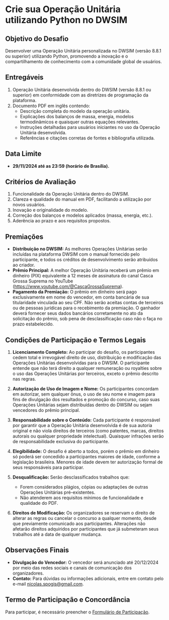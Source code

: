 # Crie sua Operação Unitária utilizando Python no DWSIM

## Objetivo do Desafio

Desenvolver uma Operação Unitária personalizada no DWSIM (versão 8.8.1 ou superior) utilizando Python, promovendo a inovação e o compartilhamento de conhecimento com a comunidade global de usuários.

## Entregáveis

1. Operação Unitária desenvolvida dentro do DWSIM (versão 8.8.1 ou superior) em conformidade com as diretrizes de programação da plataforma.
2. Documento PDF em inglês contendo:
   - Descrição completa do modelo da operação unitária.
   - Explicações dos balanços de massa, energia, modelos termodinâmicos e quaisquer outras equações relevantes.
   - Instruções detalhadas para usuários iniciantes no uso da Operação Unitária desenvolvida.
   - Referências e citações corretas de fontes e bibliografia utilizada.

## Data Limite

- **29/11/2024 até as 23:59 (horário de Brasília).**

## Critérios de Avaliação

1. Funcionalidade da Operação Unitária dentro do DWSIM.
2. Clareza e qualidade do manual em PDF, facilitando a utilização por novos usuários.
3. Inovação e originalidade do modelo.
4. Correção dos balanços e modelos aplicados (massa, energia, etc.).
5. Aderência ao prazo e aos requisitos propostos.

## Premiações

- **Distribuição no DWSIM:** As melhores Operações Unitárias serão incluídas na plataforma DWSIM com o manual fornecido pelo participante, e todos os créditos de desenvolvimento serão atribuídos ao criador.
- **Prêmio Principal:** A melhor Operação Unitária receberá um prêmio em dinheiro (PIX) equivalente a 12 meses de assinatura do canal Casca Grossa Suprema no YouTube (https://www.youtube.com/@CascaGrossaSuprema).
- **Pagamento da Premiação:** O prêmio em dinheiro será pago exclusivamente em nome do vencedor, em conta bancária de sua titularidade vinculada ao seu CPF. Não serão aceitas contas de terceiros ou de pessoas jurídicas para o recebimento da premiação. O ganhador deverá fornecer seus dados bancários corretamente no ato da solicitação do prêmio, sob pena de desclassificação caso não o faça no prazo estabelecido.

## Condições de Participação e Termos Legais

1. **Licenciamento Completo:** Ao participar do desafio, os participantes cedem total e irrevogável direito de uso, distribuição e modificação das Operações Unitárias desenvolvidas para o DWSIM. O participante entende que não terá direito a qualquer remuneração ou royalties sobre o uso das Operações Unitárias por terceiros, exceto o prêmio descrito nas regras.
   
2. **Autorização de Uso de Imagem e Nome:** Os participantes concordam em autorizar, sem qualquer ônus, o uso de seu nome e imagem para fins de divulgação dos resultados e promoção do concurso, caso suas Operações Unitárias sejam distribuídas dentro do DWSIM ou sejam vencedores do prêmio principal.
   
3. **Responsabilidade sobre o Conteúdo:** Cada participante é responsável por garantir que a Operação Unitária desenvolvida é de sua autoria original e não viola direitos de terceiros (como patentes, marcas, direitos autorais ou qualquer propriedade intelectual). Quaisquer infrações serão de responsabilidade exclusiva do participante.
   
4. **Elegibilidade:** O desafio é aberto a todos, porém o prêmio em dinheiro só poderá ser concedido a participantes maiores de idade, conforme a legislação brasileira. Menores de idade devem ter autorização formal de seus responsáveis para participar.
   
5. **Desqualificação:** Serão desclassificados trabalhos que:
   - Forem considerados plágios, cópias ou adaptações de outras Operações Unitárias pré-existentes.
   - Não atenderem aos requisitos mínimos de funcionalidade e qualidade do PDF.
   
6. **Direitos de Modificação:** Os organizadores se reservam o direito de alterar as regras ou cancelar o concurso a qualquer momento, desde que previamente comunicado aos participantes. Alterações não afetarão direitos adquiridos por participantes que já submeteram seus trabalhos até a data de qualquer mudança.

## Observações Finais

- **Divulgação do Vencedor:** O vencedor será anunciado até 20/12/2024 por meio das redes sociais e canais de comunicação dos organizadores.
- **Contato:** Para dúvidas ou informações adicionais, entre em contato pelo e-mail [nicolas.spogis@gmail.com](mailto:nicolas.spogis@gmail.com).

## Termo de Participação e Concordância

Para participar, é necessário preencher o [Formulário de Participação](https://docs.google.com/forms/d/e/1FAIpQLSfSotZw-ltlxjXn6w4JFPsdzoT8WQO8b7RnEhqTCF8QnGPuXQ/viewform).

